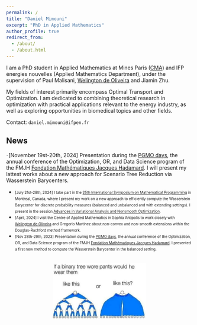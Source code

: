 ```yaml
---
permalink: /
title: "Daniel Mimouni"
excerpt: "PhD in Applied Mathematics"
author_profile: true
redirect_from:
  - /about/
  - /about.html
---
```


I am a PhD student in Applied Mathematics at Mines Paris ([CMA](https://www.cma.mines-paristech.fr/)) and IFP énergies nouvelles (Applied Mathematics Department), under the supervision of Paul Malisani, [Welington de Oliveira](https://www.oliveira.mat.br/) and Jiamin Zhu.

My fields of interest primarily encompass Optimal Transport and Optimization. I am dedicated to combining theoretical research in optimization with practical applications relevant to the energy industry, as well as exploring opportunities in biomedical topics and other fields.



Contact: `daniel.mimouni@ifpen.fr`

## News
-[November 19st-20th, 2024] Presentation during the [PGMO days](https://www.fondation-hadamard.fr/fr/programmes/les-programmes-thematiques/home/pgmo-days/), the annual conference of the Optimization, OR, and Data Science program of the FMJH [Fondation Mathématiques Jacques Hadamard](https://smf.emath.fr/evenements-smf/pgmo-days-2023). I will present my lattest works about a new approach for Scenario Tree Reduction via Wasserstein Barycenters.
- <span style="font-size: 70%;">[July 21st-28th, 2024] I take part in the  [25th International Symposium on Mathematical Programming](https://ismp2024.gerad.ca/) in Montreal, Canada, where I present my work on a new approach to efficiently compute the Wasserstein Barycenter for discrete probability measures (balanced and unbalanced and with extending settings). I present in the session [Advances in Variational Analysis and Nonsmooth Optimization](https://ismp2024.gerad.ca/schedule/TA/112).</span><br>
- <span style="font-size: 70%;">[April, 2024] I visit the Centre of Applied Mathematics in Sophia Antipolis to work closely with [Welington de Oliveira](https://www.oliveira.mat.br/) and Gregorio Martinez about non-convex and non-smooth extensions within the Douglas-Rachford method framework.</span> <br>
- <span style="font-size: 70%;">[Nov 28th-29th, 2023] Presentation during the [PGMO days](https://smf.emath.fr/evenements-smf/pgmo-days-2023), the annual conference of the Optimization, OR, and Data Science program of the FMJH [Fondation Mathématiques Jacques Hadamard](https://smf.emath.fr/evenements-smf/pgmo-days-2023). I presented a first new method to compute the Wasserstein Barycenter in the balanced setting.</span>


<br>
<div style='text-align: center;'>
  <img src='/images/tree_pants.jpg' style='width: 50%; height: auto;'>
</div>